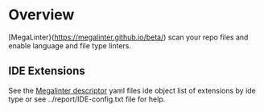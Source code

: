 # Overview

[MegaLinter}(<https://megalinter.github.io/beta/>) scan your repo files and enable
language and file type linters.

## IDE Extensions

See the [Megalinter descriptor](https://github.com/megalinter/megalinter/tree/main/megalinter/descriptors) yaml files
ide object list of extensions by ide type or see ../report/IDE-config.txt file for help.
